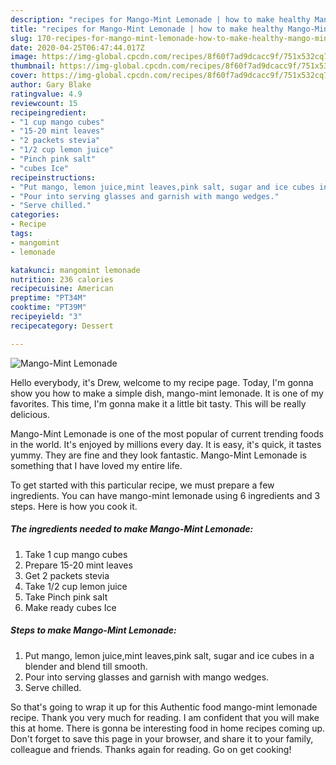 ```yaml
---
description: "recipes for Mango-Mint Lemonade | how to make healthy Mango-Mint Lemonade"
title: "recipes for Mango-Mint Lemonade | how to make healthy Mango-Mint Lemonade"
slug: 170-recipes-for-mango-mint-lemonade-how-to-make-healthy-mango-mint-lemonade
date: 2020-04-25T06:47:44.017Z
image: https://img-global.cpcdn.com/recipes/8f60f7ad9dcacc9f/751x532cq70/mango-mint-lemonade-recipe-main-photo.jpg
thumbnail: https://img-global.cpcdn.com/recipes/8f60f7ad9dcacc9f/751x532cq70/mango-mint-lemonade-recipe-main-photo.jpg
cover: https://img-global.cpcdn.com/recipes/8f60f7ad9dcacc9f/751x532cq70/mango-mint-lemonade-recipe-main-photo.jpg
author: Gary Blake
ratingvalue: 4.9
reviewcount: 15
recipeingredient:
- "1 cup mango cubes"
- "15-20 mint leaves"
- "2 packets stevia"
- "1/2 cup lemon juice"
- "Pinch pink salt"
- "cubes Ice"
recipeinstructions:
- "Put mango, lemon juice,mint leaves,pink salt, sugar and ice cubes in a blender and blend till smooth."
- "Pour into serving glasses and garnish with mango wedges."
- "Serve chilled."
categories:
- Recipe
tags:
- mangomint
- lemonade

katakunci: mangomint lemonade 
nutrition: 236 calories
recipecuisine: American
preptime: "PT34M"
cooktime: "PT39M"
recipeyield: "3"
recipecategory: Dessert

---
```



![Mango-Mint Lemonade](https://img-global.cpcdn.com/recipes/8f60f7ad9dcacc9f/751x532cq70/mango-mint-lemonade-recipe-main-photo.jpg)

Hello everybody, it's Drew, welcome to my recipe page. Today, I'm gonna show you how to make a simple dish, mango-mint lemonade. It is one of my favorites. This time, I'm gonna make it a little bit tasty. This will be really delicious.

Mango-Mint Lemonade is one of the most popular of current trending foods in the world. It's enjoyed by millions every day. It is easy, it's quick, it tastes yummy. They are fine and they look fantastic. Mango-Mint Lemonade is something that I have loved my entire life.




To get started with this particular recipe, we must prepare a few ingredients. You can have mango-mint lemonade using 6 ingredients and 3 steps. Here is how you cook it.

<!--inarticleads1-->

##### The ingredients needed to make Mango-Mint Lemonade:

1. Take 1 cup mango cubes
1. Prepare 15-20 mint leaves
1. Get 2 packets stevia
1. Take 1/2 cup lemon juice
1. Take Pinch pink salt
1. Make ready cubes Ice




<!--inarticleads2-->

##### Steps to make Mango-Mint Lemonade:

1. Put mango, lemon juice,mint leaves,pink salt, sugar and ice cubes in a blender and blend till smooth.
1. Pour into serving glasses and garnish with mango wedges.
1. Serve chilled.




So that's going to wrap it up for this Authentic food mango-mint lemonade recipe. Thank you very much for reading. I am confident that you will make this at home. There is gonna be interesting food in home recipes coming up. Don't forget to save this page in your browser, and share it to your family, colleague and friends. Thanks again for reading. Go on get cooking!
